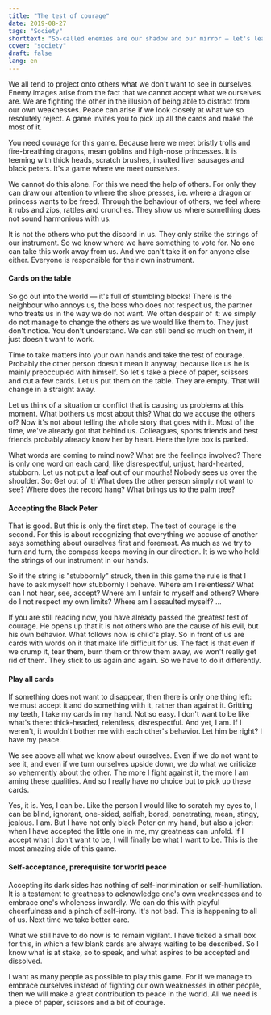 ```yaml
---
title: "The test of courage"
date: 2019-08-27
tags: "Society"
shorttext: "So-called enemies are our shadow and our mirror — let's learn from them!"
cover: "society"
draft: false
lang: en
---
```


We all tend to project onto others what we don't want to see in ourselves. Enemy images arise from the fact that we cannot accept what we ourselves are. We are fighting the other in the illusion of being able to distract from our own weaknesses. Peace can arise if we look closely at what we so resolutely reject. A game invites you to pick up all the cards and make the most of it.

You need courage for this game. Because here we meet bristly trolls and fire-breathing dragons, mean goblins and high-nose princesses. It is teeming with thick heads, scratch brushes, insulted liver sausages and black peters. It's a game where we meet ourselves.

We cannot do this alone. For this we need the help of others. For only they can draw our attention to where the shoe presses, i.e. where a dragon or princess wants to be freed. Through the behaviour of others, we feel where it rubs and zips, rattles and crunches. They show us where something does not sound harmonious with us.

It is not the others who put the discord in us. They only strike the strings of our instrument. So we know where we have something to vote for. No one can take this work away from us. And we can't take it on for anyone else either. Everyone is responsible for their own instrument.

#### Cards on the table

So go out into the world — it's full of stumbling blocks! There is the neighbour who annoys us, the boss who does not respect us, the partner who treats us in the way we do not want. We often despair of it: we simply do not manage to change the others as we would like them to. They just don't notice. You don't understand. We can still bend so much on them, it just doesn't want to work.

Time to take matters into your own hands and take the test of courage. Probably the other person doesn't mean it anyway, because like us he is mainly preoccupied with himself. So let's take a piece of paper, scissors and cut a few cards. Let us put them on the table. They are empty. That will change in a straight away.

Let us think of a situation or conflict that is causing us problems at this moment. What bothers us most about this? What do we accuse the others of? Now it's not about telling the whole story that goes with it. Most of the time, we've already got that behind us. Colleagues, sports friends and best friends probably already know her by heart. Here the lyre box is parked.

What words are coming to mind now? What are the feelings involved? There is only one word on each card, like disrespectful, unjust, hard-hearted, stubborn. Let us not put a leaf out of our mouths! Nobody sees us over the shoulder. So: Get out of it! What does the other person simply not want to see? Where does the record hang? What brings us to the palm tree?

#### Accepting the Black Peter

That is good. But this is only the first step. The test of courage is the second. For this is about recognizing that everything we accuse of another says something about ourselves first and foremost. As much as we try to turn and turn, the compass keeps moving in our direction. It is we who hold the strings of our instrument in our hands.

So if the string is "stubbornly" struck, then in this game the rule is that I have to ask myself how stubbornly I behave. Where am I relentless? What can I not hear, see, accept? Where am I unfair to myself and others? Where do I not respect my own limits? Where am I assaulted myself? ...

If you are still reading now, you have already passed the greatest test of courage. He opens up that it is not others who are the cause of his evil, but his own behavior. What follows now is child's play. So in front of us are cards with words on it that make life difficult for us. The fact is that even if we crump it, tear them, burn them or throw them away, we won't really get rid of them. They stick to us again and again. So we have to do it differently.

#### Play all cards

If something does not want to disappear, then there is only one thing left: we must accept it and do something with it, rather than against it. Gritting my teeth, I take my cards in my hand. Not so easy. I don't want to be like what's there: thick-headed, relentless, disrespectful. And yet, I am. If I weren't, it wouldn't bother me with each other's behavior. Let him be right? I have my peace.

We see above all what we know about ourselves. Even if we do not want to see it, and even if we turn ourselves upside down, we do what we criticize so vehemently about the other. The more I fight against it, the more I am aming these qualities. And so I really have no choice but to pick up these cards.

Yes, it is. Yes, I can be. Like the person I would like to scratch my eyes to, I can be blind, ignorant, one-sided, selfish, bored, penetrating, mean, stingy, jealous. I am. But I have not only black Peter on my hand, but also a joker: when I have accepted the little one in me, my greatness can unfold. If I accept what I don't want to be, I will finally be what I want to be. This is the most amazing side of this game.

#### Self-acceptance, prerequisite for world peace

Accepting its dark sides has nothing of self-incrimination or self-humiliation. It is a testament to greatness to acknowledge one's own weaknesses and to embrace one's wholeness inwardly. We can do this with playful cheerfulness and a pinch of self-irony. It's not bad. This is happening to all of us. Next time we take better care.

What we still have to do now is to remain vigilant. I have ticked a small box for this, in which a few blank cards are always waiting to be described. So I know what is at stake, so to speak, and what aspires to be accepted and dissolved.

I want as many people as possible to play this game. For if we manage to embrace ourselves instead of fighting our own weaknesses in other people, then we will make a great contribution to peace in the world. All we need is a piece of paper, scissors and a bit of courage.
